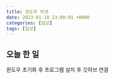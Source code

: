 ```yaml
---
title: 윈도우 리셋
date: 2023-01-18 23:09:01 +0900
categories: [일상]
tags: [일상]
---
```

## 오늘 한 일 <br>

윈도우 초기화 후 프로그램 설치 후 깃허브 연결